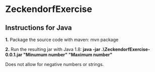 # ZeckendorfExercise
 
## Instructions for Java

**1.** Package the source code with maven: mvn package

**2.** Run the resulting jar with Java 1.8: **java -jar .\ZeckendorfExercise-0.0.1.jar "Minumum number" "Maximum number"**

Does not allow for negative numbers or strings.
